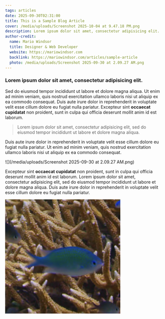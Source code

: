 ```yaml
---
tags: articles
date: 2025-09-30T02:31:00
title: This is a Sample Blog Article
cover: /media/uploads/Screenshot 2025-10-04 at 9.47.18 PM.png
description: Lorem ipsum dolor sit amet, consectetur adipisicing elit. Sed do eiusmod tempor incididunt ut labore et dolore magna aliqua.
author-credit:
  name: Mario Windsor
  title: Designer & Web Developer
  website: https://mariowindsor.com
  backlink: https://mariowindsor.com/articles/sample-article
  photo: /media/uploads/Screenshot 2025-09-30 at 2.09.27 AM.png
---
```

### Lorem ipsum dolor sit amet, consectetur adipisicing elit.

Sed do eiusmod tempor incididunt ut labore et dolore magna aliqua. Ut enim ad minim veniam, quis nostrud exercitation ullamco laboris nisi ut aliquip ex ea commodo consequat. Duis aute irure dolor in reprehenderit in voluptate velit esse cillum dolore eu fugiat nulla pariatur. Excepteur sint **occaecat cupidatat** non proident, sunt in culpa qui officia deserunt mollit anim id est laborum.

> Lorem ipsum dolor sit amet, consectetur adipisicing elit, sed do eiusmod tempor incididunt ut labore et dolore magna aliqua.

Duis aute irure dolor in reprehenderit in voluptate velit esse cillum dolore eu fugiat nulla pariatur. Ut enim ad minim veniam, quis nostrud exercitation ullamco laboris nisi ut aliquip ex ea commodo consequat.

![](/media/uploads/Screenshot 2025-09-30 at 2.09.27 AM.png)

Excepteur sint **occaecat cupidatat** non proident, sunt in culpa qui officia deserunt mollit anim id est laborum. Lorem ipsum dolor sit amet, consectetur adipisicing elit, sed do eiusmod tempor incididunt ut labore et dolore magna aliqua. Duis aute irure dolor in reprehenderit in voluptate velit esse cillum dolore eu fugiat nulla pariatur.

![](/media/uploads/Screenshot%202025-10-04%20at%209.47.37%20PM.png)
